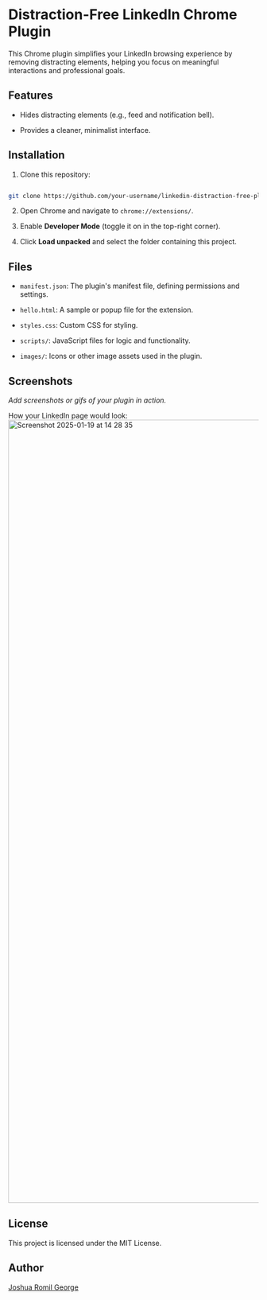 ﻿
# Distraction-Free LinkedIn Chrome Plugin

  

This Chrome plugin simplifies your LinkedIn browsing experience by removing distracting elements, helping you focus on meaningful interactions and professional goals.

  

## Features

- Hides distracting elements (e.g., feed and notification bell).

- Provides a cleaner, minimalist interface.

  

## Installation

1. Clone this repository:

```bash

git clone https://github.com/your-username/linkedin-distraction-free-plugin.git

```

2. Open Chrome and navigate to `chrome://extensions/`.

3. Enable **Developer Mode** (toggle it on in the top-right corner).

4. Click **Load unpacked** and select the folder containing this project.


## Files

- `manifest.json`: The plugin's manifest file, defining permissions and settings.

- `hello.html`: A sample or popup file for the extension.

- `styles.css`: Custom CSS for styling.

- `scripts/`: JavaScript files for logic and functionality.

- `images/`: Icons or other image assets used in the plugin.

  

## Screenshots

*Add screenshots or gifs of your plugin in action.*

  How your LinkedIn page would look:
  <img width="1575" alt="Screenshot 2025-01-19 at 14 28 35" src="https://github.com/user-attachments/assets/1e3d9c06-ffbc-43d2-ac61-36f52fb34cb3" />

## License

This project is licensed under the MIT License.

  

## Author

[Joshua Romil George](https://github.com/joshua-romil)
